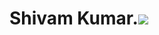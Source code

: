 # Shivam Kumar.![](https://github.com/TheDudeThatCode/TheDudeThatCode/blob/db8f1cbd38ac0ae2a08f36f961096dbd59a02393/Assets/Designer.gif)
